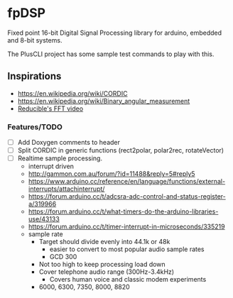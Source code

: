 # fpDSP
Fixed point 16-bit Digital Signal Processing library for arduino, embedded and 8-bit systems.

The PlusCLI project has some sample test commands to play with this.

## Inspirations
- https://en.wikipedia.org/wiki/CORDIC
- https://en.wikipedia.org/wiki/Binary_angular_measurement
- [Reducible's FFT video](https://www.youtube.com/watch?v=h7apO7q16V0)


### Features/TODO
- [ ] Add Doxygen comments to header
- [ ] Split CORDIC in generic functions (rect2polar, polar2rec, rotateVector)
- [ ] Realtime sample processing.
    - interrupt driven
    - http://gammon.com.au/forum/?id=11488&reply=5#reply5
    - https://www.arduino.cc/reference/en/language/functions/external-interrupts/attachinterrupt/
    - https://forum.arduino.cc/t/adcsra-adc-control-and-status-register-a/319966
    - https://forum.arduino.cc/t/what-timers-do-the-arduino-libraries-use/43133
    - https://forum.arduino.cc/t/timer-interrupt-in-microseconds/335219
    - sample rate
        - Target should divide evenly into 44.1k or 48k
             - easier to convert to most popular audio sample rates
             - GCD 300
        - Not too high to keep processing load down
        - Cover telephone audio range (300Hz-3.4kHz)
            - Covers human voice and classic modem experiments
        - 6000, 6300, 7350, 8000, 8820

